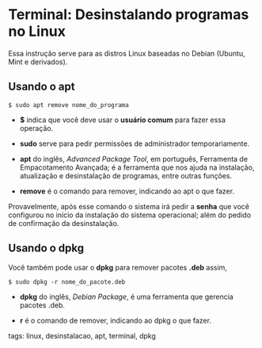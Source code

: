 # Terminal: Desinstalando programas no Linux


Essa instrução serve para as distros Linux baseadas no Debian (Ubuntu, Mint e derivados).

## Usando o apt

```
$ sudo apt remove nome_do_programa
```

- **$** indica que você deve usar o **usuário comum** para fazer essa operação.

- **sudo** serve para pedir permissões de administrador temporariamente.

- **apt** do inglês, *Advanced Package Tool*, em português, Ferramenta de Empacotamento Avançada; é a ferramenta que nos ajuda na instalação, atualização e desinstalação de programas, entre outras funções.

- **remove** é o comando para remover, indicando ao apt o que fazer.

Provavelmente, após esse comando o sistema irá pedir a **senha** que você configurou no início da instalação do sistema operacional; além do pedido de confirmação da desinstalação.

## Usando o dpkg

Você também pode usar o **dpkg** para remover pacotes **.deb** assim,

```
$ sudo dpkg -r nome_do_pacote.deb
```

- **dpkg** do inglês, *Debian Package*, é uma ferramenta que gerencia pacotes .deb.

- **r** é o comando de remover, indicando ao dpkg o que fazer.

tags: linux, desinstalacao, apt, terminal, dpkg
